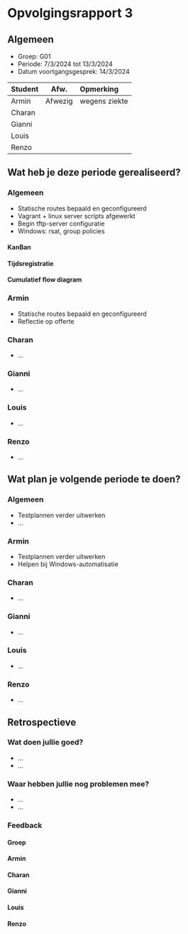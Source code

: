 # Opvolgingsrapport 3

## Algemeen

- Groep: G01
- Periode: 7/3/2024 tot 13/3/2024
- Datum voortgangsgesprek: 14/3/2024

| Student |  Afw.   | Opmerking     |
| :------ | :-----: | :------------ |
| Armin   | Afwezig | wegens ziekte |
| Charan  |         |               |
| Gianni  |         |               |
| Louis   |         |               |
| Renzo   |         |               |

## Wat heb je deze periode gerealiseerd?

### Algemeen

- Statische routes bepaald en geconfigureerd
- Vagrant + linux server scripts afgewerkt
- Begin tftp-server configuratie
- Windows: rsat, group policies

#### KanBan

<!-- Voeg hier een screenshot toe van de huidige toestand van het kanban bord. -->

#### Tijdsregistratie

<!-- Voeg hier een screenshot toe van het teamoverzicht van de tijdregistratie, met totaal per student en team -->

#### Cumulatief flow diagram

<!-- Voeg hier een screenshot toe van het cumulatief flow diagram voor de periode van het rapport. -->

<!-- Voeg hier een screenshot toe van het cumulatief flow diagram voor de volledige periode van het project. -->

### Armin

<!-- Voeg hier een overzicht toe van gerealiseerde taken inclusief links naar relevante commits/documenten. -->

- Statische routes bepaald en geconfigureerd
- Reflectie op offerte

<!-- Voeg hier een screenshot van het individueel tijdregistratierapport, met overzicht van elke taak en bijhorende uren. -->

### Charan

<!-- Voeg hier een overzicht toe van gerealiseerde taken inclusief links naar relevante commits/documenten. -->

- ...

<!-- Voeg hier een screenshot van het individueel tijdregistratierapport, met overzicht van elke taak en bijhorende uren. -->

### Gianni

<!-- Voeg hier een overzicht toe van gerealiseerde taken inclusief links naar relevante commits/documenten. -->

- ...

<!-- Voeg hier een screenshot van het individueel tijdregistratierapport, met overzicht van elke taak en bijhorende uren. -->

### Louis

<!-- Voeg hier een overzicht toe van gerealiseerde taken inclusief links naar relevante commits/documenten. -->

- ...

<!-- Voeg hier een screenshot van het individueel tijdregistratierapport, met overzicht van elke taak en bijhorende uren. -->

### Renzo

<!-- Voeg hier een overzicht toe van gerealiseerde taken inclusief links naar relevante commits/documenten. -->

- ...

<!-- Voeg hier een screenshot van het individueel tijdregistratierapport, met overzicht van elke taak en bijhorende uren. -->

## Wat plan je volgende periode te doen?

### Algemeen

<!-- Voeg hier de doelstellingen toe voor volgende periode. -->

- Testplannen verder uitwerken
- ...

### Armin

<!-- Voeg hier de individuele doelstellingen toe voor volgende periode. -->

- Testplannen verder uitwerken
- Helpen bij Windows-automatisatie

### Charan

<!-- Voeg hier de individuele doelstellingen toe voor volgende periode. -->

- ...

### Gianni

<!-- Voeg hier de individuele doelstellingen toe voor volgende periode. -->

- ...

### Louis

<!-- Voeg hier de individuele doelstellingen toe voor volgende periode. -->

- ...

### Renzo

<!-- Voeg hier de individuele doelstellingen toe voor volgende periode. -->

- ...

## Retrospectieve

### Wat doen jullie goed?

<!-- Voeg hier zaken toe die jullie goed doen naar het proces toe. -->

- ...
- ...

### Waar hebben jullie nog problemen mee?

<!-- Voeg hier zaken toe die volgens jullie beter kunnen naar het proces toe. -->

- ...
- ...

### Feedback

#### Groep

#### Armin

#### Charan

#### Gianni

#### Louis

#### Renzo
